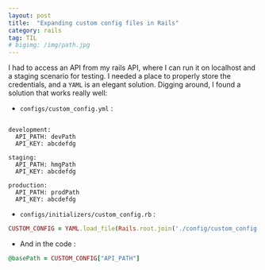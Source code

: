 ```yaml
---
layout: post
title:  "Expanding custom config files in Rails"
category: rails
tag: TIL
# bigimg: /img/path.jpg
---
```


I had to access an API from my rails API, where I can run it on localhost and
a staging scenario for testing. I needed a place to properly store the credentials,
and a `YAML` is an elegant solution. Digging around, I found a solution that works
really well:


<!-- more -->

* `configs/custom_config.yml` :

``` YML

development:
  API_PATH: devPath
  API_KEY: abcdefdg

staging:
  API_PATH: hmgPath
  API_KEY: abcdefdg

production:
  API_PATH: prodPath
  API_KEY: abcdefdg

```

* `configs/initializers/custom_config.rb` :

``` ruby
CUSTOM_CONFIG = YAML.load_file(Rails.root.join('./config/custom_config.yml'))[Rails.env]
```

* And in the code :

``` ruby
@basePath = CUSTOM_CONFIG["API_PATH"]
```
